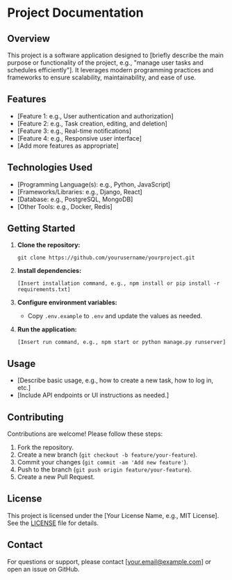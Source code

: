# Project Documentation

## Overview

This project is a software application designed to [briefly describe the main purpose or functionality of the project, e.g., "manage user tasks and schedules efficiently"]. It leverages modern programming practices and frameworks to ensure scalability, maintainability, and ease of use.

## Features

- [Feature 1: e.g., User authentication and authorization]
- [Feature 2: e.g., Task creation, editing, and deletion]
- [Feature 3: e.g., Real-time notifications]
- [Feature 4: e.g., Responsive user interface]
- [Add more features as appropriate]

## Technologies Used

- [Programming Language(s): e.g., Python, JavaScript]
- [Frameworks/Libraries: e.g., Django, React]
- [Database: e.g., PostgreSQL, MongoDB]
- [Other Tools: e.g., Docker, Redis]

## Getting Started

1. **Clone the repository:**
    ```
    git clone https://github.com/yourusername/yourproject.git
    ```
2. **Install dependencies:**
    ```
    [Insert installation command, e.g., npm install or pip install -r requirements.txt]
    ```
3. **Configure environment variables:**
    - Copy `.env.example` to `.env` and update the values as needed.

4. **Run the application:**
    ```
    [Insert run command, e.g., npm start or python manage.py runserver]
    ```

## Usage

- [Describe basic usage, e.g., how to create a new task, how to log in, etc.]
- [Include API endpoints or UI instructions as needed.]

## Contributing

Contributions are welcome! Please follow these steps:

1. Fork the repository.
2. Create a new branch (`git checkout -b feature/your-feature`).
3. Commit your changes (`git commit -am 'Add new feature'`).
4. Push to the branch (`git push origin feature/your-feature`).
5. Create a new Pull Request.

## License

This project is licensed under the [Your License Name, e.g., MIT License]. See the [LICENSE](LICENSE) file for details.

## Contact

For questions or support, please contact [your.email@example.com] or open an issue on GitHub.
